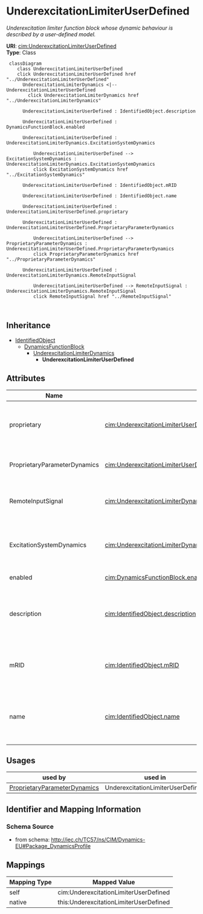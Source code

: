 # UnderexcitationLimiterUserDefined


_Underexcitation limiter function block whose dynamic behaviour is described by <font color="#0f0f0f">a user-defined model.</font>_





**URI**: [cim:UnderexcitationLimiterUserDefined](http://iec.ch/TC57/CIM100#UnderexcitationLimiterUserDefined)<br />
**Type**: Class




```mermaid
 classDiagram
    class UnderexcitationLimiterUserDefined
    click UnderexcitationLimiterUserDefined href "../UnderexcitationLimiterUserDefined"
      UnderexcitationLimiterDynamics <|-- UnderexcitationLimiterUserDefined
        click UnderexcitationLimiterDynamics href "../UnderexcitationLimiterDynamics"
      
      UnderexcitationLimiterUserDefined : IdentifiedObject.description
        
      UnderexcitationLimiterUserDefined : DynamicsFunctionBlock.enabled
        
      UnderexcitationLimiterUserDefined : UnderexcitationLimiterDynamics.ExcitationSystemDynamics
        
          UnderexcitationLimiterUserDefined --> ExcitationSystemDynamics : UnderexcitationLimiterDynamics.ExcitationSystemDynamics
          click ExcitationSystemDynamics href "../ExcitationSystemDynamics"
        
      UnderexcitationLimiterUserDefined : IdentifiedObject.mRID
        
      UnderexcitationLimiterUserDefined : IdentifiedObject.name
        
      UnderexcitationLimiterUserDefined : UnderexcitationLimiterUserDefined.proprietary
        
      UnderexcitationLimiterUserDefined : UnderexcitationLimiterUserDefined.ProprietaryParameterDynamics
        
          UnderexcitationLimiterUserDefined --> ProprietaryParameterDynamics : UnderexcitationLimiterUserDefined.ProprietaryParameterDynamics
          click ProprietaryParameterDynamics href "../ProprietaryParameterDynamics"
        
      UnderexcitationLimiterUserDefined : UnderexcitationLimiterDynamics.RemoteInputSignal
        
          UnderexcitationLimiterUserDefined --> RemoteInputSignal : UnderexcitationLimiterDynamics.RemoteInputSignal
          click RemoteInputSignal href "../RemoteInputSignal"
        
      
```





## Inheritance
* [IdentifiedObject](IdentifiedObject.md)
    * [DynamicsFunctionBlock](DynamicsFunctionBlock.md)
        * [UnderexcitationLimiterDynamics](UnderexcitationLimiterDynamics.md)
            * **UnderexcitationLimiterUserDefined**



## Attributes


| Name | URI | Cardinality and Range | Description | Inheritance |
| ---  | --- | --- | --- | --- |
| proprietary | [cim:UnderexcitationLimiterUserDefined.proprietary](http://iec.ch/TC57/CIM100#UnderexcitationLimiterUserDefined.proprietary) | 1 <br />  boolean  | Behaviour is based on a proprietary model as opposed to a detailed model | direct |
| ProprietaryParameterDynamics | [cim:UnderexcitationLimiterUserDefined.ProprietaryParameterDynamics](http://iec.ch/TC57/CIM100#UnderexcitationLimiterUserDefined.ProprietaryParameterDynamics) | * <br />  [ProprietaryParameterDynamics](ProprietaryParameterDynamics.md)  | Parameter of this proprietary user-defined model | direct |
| RemoteInputSignal | [cim:UnderexcitationLimiterDynamics.RemoteInputSignal](http://iec.ch/TC57/CIM100#UnderexcitationLimiterDynamics.RemoteInputSignal) | 0..1 <br />  [RemoteInputSignal](RemoteInputSignal.md)  | Remote input signal used by this underexcitation limiter model | [UnderexcitationLimiterDynamics](UnderexcitationLimiterDynamics.md) |
| ExcitationSystemDynamics | [cim:UnderexcitationLimiterDynamics.ExcitationSystemDynamics](http://iec.ch/TC57/CIM100#UnderexcitationLimiterDynamics.ExcitationSystemDynamics) | 1 <br />  [ExcitationSystemDynamics](ExcitationSystemDynamics.md)  | Excitation system model with which this underexcitation limiter model is asso... | [UnderexcitationLimiterDynamics](UnderexcitationLimiterDynamics.md) |
| enabled | [cim:DynamicsFunctionBlock.enabled](http://iec.ch/TC57/CIM100#DynamicsFunctionBlock.enabled) | 1 <br />  boolean  | Function block used indicator | [DynamicsFunctionBlock](DynamicsFunctionBlock.md) |
| description | [cim:IdentifiedObject.description](http://iec.ch/TC57/CIM100#IdentifiedObject.description) | 0..1 <br />  string  | The description is a free human readable text describing or naming the object | [IdentifiedObject](IdentifiedObject.md) |
| mRID | [cim:IdentifiedObject.mRID](http://iec.ch/TC57/CIM100#IdentifiedObject.mRID) | 1 <br />  string  | Master resource identifier issued by a model authority | [IdentifiedObject](IdentifiedObject.md) |
| name | [cim:IdentifiedObject.name](http://iec.ch/TC57/CIM100#IdentifiedObject.name) | 0..1 <br />  string  | The name is any free human readable and possibly non unique text naming the o... | [IdentifiedObject](IdentifiedObject.md) |





## Usages

| used by | used in | type | used |
| ---  | --- | --- | --- |
| [ProprietaryParameterDynamics](ProprietaryParameterDynamics.md) | UnderexcitationLimiterUserDefined | range | [UnderexcitationLimiterUserDefined](UnderexcitationLimiterUserDefined.md) |






## Identifier and Mapping Information







### Schema Source


* from schema: http://iec.ch/TC57/ns/CIM/Dynamics-EU#Package_DynamicsProfile





## Mappings

| Mapping Type | Mapped Value |
| ---  | ---  |
| self | cim:UnderexcitationLimiterUserDefined |
| native | this:UnderexcitationLimiterUserDefined |




